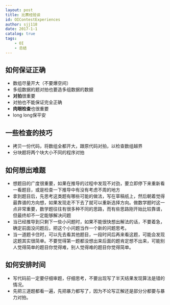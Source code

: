 ```yaml
---
layout: post
title: 比赛经验谈
id: OIContestExperiences
author: sjj118
date: 2017-1-1
catalog: true
tags:
    - OI
    - 总结
---
```


## 如何保证正确

+ 数组尽量开大（不要爆空间）
+ 多组数据的题对拍也要造多组数据的数据
+ **对拍**很重要
+ 对拍也不能保证完全正确
+ **肉眼检查**也很重要
+ long long保平安

## 一些检查的技巧

+ 拷贝一份代码，将数组全都开大，跟原代码对拍，以检查数组越界
+ 分块题将两个块大小不同的程序对拍

## 如何想出难题

+ 想题目的广度很重要，如果在推导的过程中发现不对劲，要立即停下来重新看一看题目，或是检查一下推导中有没有考虑不周的地方
+ 拿到题目后，先思考这类题有哪些可能的做法，写在草稿纸上，然后朝着觉得最靠谱的方向想，如果发现走不下去了就可以重新选择方向。做数学题时这一点非常重要，数学题往往有很多种不同的思路，而有些思路刚开始比较靠谱，但最终却不一定能够解决问题
+ 当已经推导到只剩下一些小问题时，如果不能很快想出解法的话，不要着急，确定前面没问题后，把这个小问题当作一个新的问题思考。
+ 当一道题卡住时，可以先去看其他题目，一段时间后再来看这题，可能会发现这题其实很简单。不要觉得第一题都没想出来后面的题肯定想不出来，可能别人觉得简单的题目你觉得难，别人觉得难的题目你觉得简单。

## 如何安排时间

+ 写代码前一定要仔细审题，仔细思考，不要出现写了半天结果发现算法是错的情况。
+ 先把三道题都看一遍，先把暴力都写了，因为不论写正解还是部分分都要与暴力对拍。
